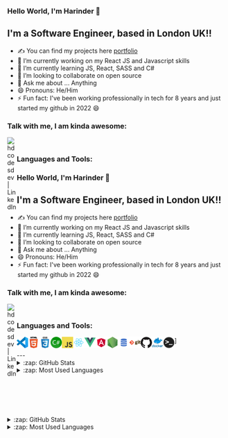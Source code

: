 ### Hello World, I'm Harinder 👋

## I'm a Software Engineer, based in London UK!!
- ✍ You can find my projects here [portfolio]
- 🔭 I’m currently working on my React JS and Javascript skills
- 🌱 I’m currently learning JS, React, SASS and C#
- 👯 I’m looking to collaborate on open source
- 💬 Ask me about ... Anything
- 😄 Pronouns: He/Him
- ⚡ Fun fact: I've been working professionally in tech for 8 years and just started my github in 2022 😄

### Talk with me, I am kinda awesome:
[<img align="left" alt="hdcodesdev | LinkedIn" width="22px" src="https://cdn.jsdelivr.net/npm/simple-icons@v3/icons/linkedin.svg" />][linkedin]

<br />

### Languages and Tools:
### Hello World, I'm Harinder 👋

## I'm a Software Engineer, based in London UK!!
- ✍ You can find my projects here [portfolio]
- 🔭 I’m currently working on my React JS and Javascript skills
- 🌱 I’m currently learning JS, React, SASS and C#
- 👯 I’m looking to collaborate on open source
- 💬 Ask me about ... Anything
- 😄 Pronouns: He/Him
- ⚡ Fun fact: I've been working professionally in tech for 8 years and just started my github in 2022 😄

### Talk with me, I am kinda awesome:
[<img align="left" alt="hdcodesdev | LinkedIn" width="22px" src="https://cdn.jsdelivr.net/npm/simple-icons@v3/icons/linkedin.svg" />][linkedin]

<br />

### Languages and Tools:

<img align="left" alt="Visual Studio Code" width="26px" src="https://raw.githubusercontent.com/github/explore/80688e429a7d4ef2fca1e82350fe8e3517d3494d/topics/visual-studio-code/visual-studio-code.png" />
<img align="left" alt="HTML5" width="26px" src="https://raw.githubusercontent.com/github/explore/80688e429a7d4ef2fca1e82350fe8e3517d3494d/topics/html/html.png" />
<img align="left" alt="CSS3" width="26px" src="https://raw.githubusercontent.com/github/explore/80688e429a7d4ef2fca1e82350fe8e3517d3494d/topics/css/css.png" />
<img align="left" alt="CSharp" width="26px" src="https://raw.githubusercontent.com/github/explore/80688e429a7d4ef2fca1e82350fe8e3517d3494d/topics/csharp/csharp.png" />
<img align="left" alt="JavaScript" width="26px" src="https://raw.githubusercontent.com/github/explore/80688e429a7d4ef2fca1e82350fe8e3517d3494d/topics/javascript/javascript.png" />
<img align="left" alt="React" width="26px" src="https://raw.githubusercontent.com/github/explore/80688e429a7d4ef2fca1e82350fe8e3517d3494d/topics/react/react.png" />
<img align="left" alt="Vue" width="26px" src="https://raw.githubusercontent.com/github/explore/80688e429a7d4ef2fca1e82350fe8e3517d3494d/topics/vue/vue.png" />
<img align="left" alt="Angular" width="26px" src="https://raw.githubusercontent.com/github/explore/80688e429a7d4ef2fca1e82350fe8e3517d3494d/topics/angular/angular.png" />
<img align="left" alt="Node.js" width="26px" src="https://raw.githubusercontent.com/github/explore/80688e429a7d4ef2fca1e82350fe8e3517d3494d/topics/nodejs/nodejs.png" />
<img align="left" alt="SQL" width="26px" src="https://raw.githubusercontent.com/github/explore/80688e429a7d4ef2fca1e82350fe8e3517d3494d/topics/sql/sql.png" />
<img align="left" alt="Git" width="26px" src="https://raw.githubusercontent.com/github/explore/80688e429a7d4ef2fca1e82350fe8e3517d3494d/topics/git/git.png" />
<img align="left" alt="GitHub" width="26px" src="https://raw.githubusercontent.com/github/explore/78df643247d429f6cc873026c0622819ad797942/topics/github/github.png" />
<img align="left" alt="Docker" width="26px" src="https://raw.githubusercontent.com/github/explore/80688e429a7d4ef2fca1e82350fe8e3517d3494d/topics/docker/docker.png" />
<img align="left" alt="Terminal" width="26px" src="https://raw.githubusercontent.com/github/explore/80688e429a7d4ef2fca1e82350fe8e3517d3494d/topics/terminal/terminal.png" />]

<br />
<br />
---

<details>
  <summary>:zap: GitHub Stats</summary>

  <img align="left" alt="Harinder's GitHub Stats" src="https://github-readme-stats.vercel.app/api?username=hdcodesdev&show_icons=true&hide_border=true" />

</details>

<details>
  <summary>:zap: Most Used Languages</summary>

<img align="left" alt="Harinder's GitHub Top Languages" src="https://github-readme-stats.vercel.app/api/top-langs/?username=hdcodesdev" />

</details>

[linkedin]: https://linkedin.com/in/harinderdulai 
[portfolio]: https://hdcodesdev.github.io/
<br />
<br />
---

<details>
  <summary>:zap: GitHub Stats</summary>

  <img align="left" alt="Harinder's GitHub Stats" src="https://github-readme-stats.vercel.app/api?username=hdcodesdev&show_icons=true&hide_border=true" />

</details>

<details>
  <summary>:zap: Most Used Languages</summary>

<img align="left" alt="Harinder's GitHub Top Languages" src="https://github-readme-stats.vercel.app/api/top-langs/?username=hdcodesdev" />

</details>

[linkedin]: https://linkedin.com/in/harinderdulai 
[portfolio]: https://hdcodesdev.github.io/
